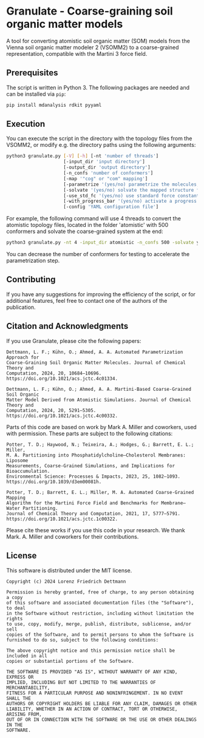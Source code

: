 # Granulate - Coarse-graining soil organic matter models

A tool for converting atomistic soil organic matter (SOM) models from the Vienna soil organic matter modeler 2 (VSOMM2) to a coarse-grained representation, compatible with the Martini 3 force field.

## Prerequisites

The script is written in Python 3. The following packages are needed and can be installed via `pip`:
```bash
pip install mdanalysis rdkit pyyaml
```

## Execution

You can execute the script in the directory with the topology files from the VSOMM2, or modify e.g. the directory paths using the following arguments:
```bash
python3 granulate.py [-V] [-h] [-nt 'number of threads'] 
                     [-input_dir 'input directory'] 
                     [-output_dir 'output directory'] 
                     [-n_confs 'number of conformers'] 
                     [-map '"cog" or "com" mapping'] 
                     [-parametrize '(yes/no) parametrize the molecules, or only output mapped structure file']
                     [-solvate '(yes/no) solvate the mapped structure file']
                     [-use_std_fc '(yes/no) use standard force constants']
                     [-with_progress_bar '(yes/no) activate a progress bar']
                     [-config 'YAML configuration file']
```
For example, the following command will use 4 threads to convert the atomistic topology files, located in the folder 'atomistic' with 500 conformers and solvate the coarse-grained system at the end:

```bash
python3 granulate.py -nt 4 -input_dir atomistic -n_confs 500 -solvate yes
```

You can decrease the number of conformers for testing to accelerate the parametrization step.

## Contributing
If you have any suggestions for improving the efficiency of the script, or for additional features, feel free to contact one of the authors of the publication.

## Citation and Acknowledgments
If you use Granulate, please cite the following papers:

    Dettmann, L. F.; Kühn, O.; Ahmed, A. A. Automated Parametrization Approach for 
    Coarse-Graining Soil Organic Matter Molecules. Journal of Chemical Theory and 
    Computation, 2024, 20, 10684–10696. https://doi.org/10.1021/acs.jctc.4c01334.

    Dettmann, L. F.; Kühn, O.; Ahmed, A. A. Martini-Based Coarse-Grained Soil Organic 
    Matter Model Derived from Atomistic Simulations. Journal of Chemical Theory and 
    Computation, 2024, 20, 5291–5305. https://doi.org/10.1021/acs.jctc.4c00332.


Parts of this code are based on work by Mark A. Miller and coworkers, used with permission.
These parts are subject to the following citations:

    Potter, T. D.; Haywood, N.; Teixeira, A.; Hodges, G.; Barrett, E. L.; Miller, 
    M. A. Partitioning into Phosphatidylcholine–Cholesterol Membranes: Liposome 
    Measurements, Coarse-Grained Simulations, and Implications for Bioaccumulation. 
    Environmental Science: Processes & Impacts, 2023, 25, 1082–1093. 
    https://doi.org/10.1039/d3em00081h.
    
    Potter, T. D.; Barrett, E. L.; Miller, M. A. Automated Coarse-Grained Mapping 
    Algorithm for the Martini Force Field and Benchmarks for Membrane–Water Partitioning. 
    Journal of Chemical Theory and Computation, 2021, 17, 5777–5791. 
    https://doi.org/10.1021/acs.jctc.1c00322.

Please cite these works if you use this code in your research.
We thank Mark. A. Miller and coworkers for their contributions.

## License
This software is distributed under the MIT license.

    Copyright (c) 2024 Lorenz Friedrich Dettmann
    
    Permission is hereby granted, free of charge, to any person obtaining a copy
    of this software and associated documentation files (the "Software"), to deal
    in the Software without restriction, including without limitation the rights
    to use, copy, modify, merge, publish, distribute, sublicense, and/or sell
    copies of the Software, and to permit persons to whom the Software is
    furnished to do so, subject to the following conditions:
    
    The above copyright notice and this permission notice shall be included in all
    copies or substantial portions of the Software.
    
    THE SOFTWARE IS PROVIDED "AS IS", WITHOUT WARRANTY OF ANY KIND, EXPRESS OR
    IMPLIED, INCLUDING BUT NOT LIMITED TO THE WARRANTIES OF MERCHANTABILITY,
    FITNESS FOR A PARTICULAR PURPOSE AND NONINFRINGEMENT. IN NO EVENT SHALL THE
    AUTHORS OR COPYRIGHT HOLDERS BE LIABLE FOR ANY CLAIM, DAMAGES OR OTHER
    LIABILITY, WHETHER IN AN ACTION OF CONTRACT, TORT OR OTHERWISE, ARISING FROM,
    OUT OF OR IN CONNECTION WITH THE SOFTWARE OR THE USE OR OTHER DEALINGS IN THE
    SOFTWARE.

